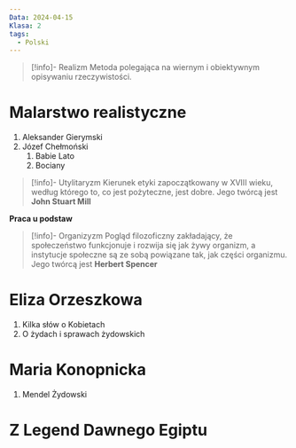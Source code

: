 ```yaml
---
Data: 2024-04-15
Klasa: 2
tags:
  - Polski
---
```

> [!info]- Realizm
> Metoda polegająca na wiernym i obiektywnym opisywaniu rzeczywistości.
> 

# Malarstwo realistyczne

1. Aleksander Gierymski
2. Józef Chełmoński
	1. Babie Lato
	2. Bociany

> [!info]- Utylitaryzm
> Kierunek etyki zapoczątkowany w XVIII wieku, według którego to, co jest pożyteczne, jest dobre. Jego twórcą jest **John Stuart Mill**

**Praca u podstaw**

> [!info]- Organizyzm
> Pogląd filozoficzny zakładający, że społeczeństwo funkcjonuje i rozwija się jak żywy organizm, a instytucje społeczne są ze sobą powiązane tak, jak części organizmu. Jego twórcą jest **Herbert Spencer**

# Eliza Orzeszkowa

1. Kilka słów o Kobietach
2. O żydach i sprawach żydowskich

# Maria Konopnicka

1. Mendel Żydowski


# Z Legend Dawnego Egiptu

